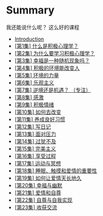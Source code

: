 # Summary
我还能说什么呢？
这么好的课程

* [Introduction](README.md)
* [\[第1集\] 什么是积极心理学？ ](chapter1.md)
* [\[第2集\] 为什么要学习积极心理学？  ](di-er-jiang.md)
* [\[第3集\] 幸福是一种随机现象吗？  ](di-3-jiang.md)
* [\[第4集\] 积极的环境能改变人      ](4.md)
* [\[第5集\] 环境的力量  ](5.md)
* [\[第6集\] 乐观主义 ](6.md)
* [\[第7集\] 逆境还是机遇？ （专注）](7.md)
* [\[第8集\] 感激](8.md)
* [\[第9集\] 积极情绪  ](9.md)
* [\[第10集\] 如何去改变  ](10.md)
* [\[第11集\] 养成良好习惯](11.md)
* [\[第12集\] 写日记](12.md)
* [\[第13集\] 面对压力](13.md)
* [\[第14集\] 过犹不及](14.md)
* [\[第15集\] 完美主义](15.md)
* [\[第16集\] 享受过程](16.md)
* [\[第17集\] 运动与冥想](17.md)
* [\[第18集\] 睡眠、触摸和爱情的重要性  ](18.md)
* [\[第19集\] 如何让爱情天长地久  ](19.md)
* [\[第20集\] 幸福与幽默 ](20.md)
* [\[第21集\] 爱情和自尊](21.md)
* [\[第22集\] 自尊与自我实现](22.md)
* [\[第23集\] 收获交流](23.md)

